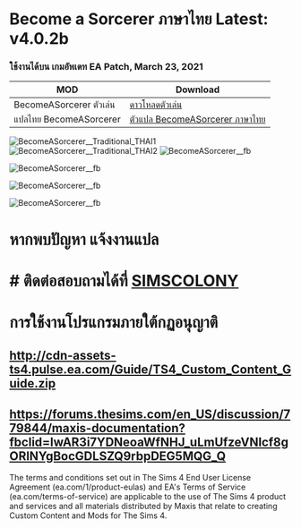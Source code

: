 # Become a Sorcerer  ภาษาไทย Latest: v4.0.2b
### ใช้งานได้บน เกมอัพเดท EA Patch, March 23, 2021

| MOD   | Download |
| ------------- | ------------- |
|BecomeASorcerer ตัวเล่น|[ดาวโหลดตัวเล่น](https://triplis.github.io/mods/sorcerer.html)|
|แปลไทย BecomeASorcerer|[ตัวแปล BecomeASorcerer ภาษาไทย](https://github.com/simscolony/BecomeASorcerer__Traditional_THAI/raw/master/%5BSIMSCOLONY%5DTriplis-Sorcerer_TH_V4.package)|


![BecomeASorcerer__Traditional_THAI1](https://i.ytimg.com/vi/11zOPO44-8A/maxresdefault.jpg)
![BecomeASorcerer__Traditional_THAI2](http://thumbs.modthesims2.com/img/9/2/9/0/4/2/1/MTS_Triplis-1725232-banner-1.jpg)
![BecomeASorcerer__fb](https://scontent.fbkk10-1.fna.fbcdn.net/v/t31.18172-8/27710181_870936963067708_4172465151105924559_o.jpg?_nc_cat=105&ccb=1-3&_nc_sid=730e14&_nc_eui2=AeFJGs5vPbeGdObajGj5xznbNOY_9pUlbOM05j_2lSVs49-zEejOUibO0rcTPy3DU8M&_nc_ohc=4outRnEDlKgAX-i6_9k&_nc_ht=scontent.fbkk10-1.fna&oh=c07d682ef0e7d74388a35e6d3d655d88&oe=60D801BC)

![BecomeASorcerer__fb](https://scontent.fbkk10-1.fna.fbcdn.net/v/t1.18169-9/27751611_870936983067706_4496250766968572850_n.jpg?_nc_cat=101&ccb=1-3&_nc_sid=730e14&_nc_eui2=AeEnCwJtY3QJ6A11KPhDqTOgu8o1gRlV5AC7yjWBGVXkADlcNR8HBw9elPvZObP0Cdw&_nc_ohc=b-ueABsimkAAX8uDvtr&_nc_ht=scontent.fbkk10-1.fna&oh=6ad624a60ae99b5ab3fe2bfa9ba456f5&oe=60D842FB)

![BecomeASorcerer__fb](https://scontent.fbkk10-1.fna.fbcdn.net/v/t1.18169-9/27752464_870937056401032_5685584871932308140_n.jpg?_nc_cat=109&ccb=1-3&_nc_sid=730e14&_nc_eui2=AeH4YOW2RVlLzZ63luLrgO4TcEu9jjFEZ8xwS72OMURnzK3yGA7jZHmybNVzjoIVby0&_nc_ohc=c4OxEQ3ZIaIAX-kkanz&_nc_ht=scontent.fbkk10-1.fna&oh=08b85f5e23bb7eb7d8663f443c47453f&oe=60D78C4E)

![BecomeASorcerer__fb](https://scontent.fbkk10-1.fna.fbcdn.net/v/t1.18169-9/27540723_870937073067697_5719008184739086444_n.jpg?_nc_cat=108&ccb=1-3&_nc_sid=730e14&_nc_eui2=AeEOF9bXpJXpVPUbaabEUEeN_Wj-DDKi9_f9aP4MMqL391cgjg2q8KxYp1hx7OZd6sc&_nc_ohc=wQ4dAEE8ExoAX9aXZ5w&_nc_ht=scontent.fbkk10-1.fna&oh=19e6903901c035924eb993fcf76b7aad&oe=60D76D6D)


# หากพบปัญหา แจ้งงานแปล
# # ติดต่อสอบถามได้ที่ [SIMSCOLONY](https://www.facebook.com/SimsColony/)


# การใช้งานโปรแกรมภายใต้กฏอนุญาติ 
## http://cdn-assets-ts4.pulse.ea.com/Guide/TS4_Custom_Content_Guide.zip
## https://forums.thesims.com/en_US/discussion/779844/maxis-documentation?fbclid=IwAR3i7YDNeoaWfNHJ_uLmUfzeVNIcf8gORINYgBocGDLSZQ9rbpDEG5MQG_Q

The terms and conditions set out in The Sims 4 End User License Agreement (ea.com/1/product-eulas) and EA's Terms of Service (ea.com/terms-of-service) are applicable to the use of The Sims 4 product and services and all materials distributed by Maxis that relate to creating Custom Content and Mods for The Sims 4.

